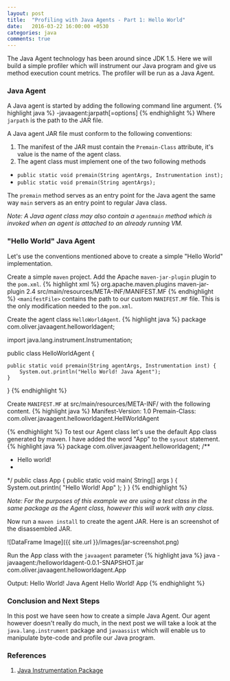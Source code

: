 ```yaml
---
layout: post
title:  "Profiling with Java Agents - Part 1: Hello World"
date:   2016-03-22 16:00:00 +0530
categories: java
comments: true
---
```

The Java Agent technology has been around since JDK 1.5. Here we will build a simple profiler which will instrument our Java program and give us method execution count metrics. The profiler will be run as a Java Agent.

### Java Agent
A Java agent is started by adding the following command line argument.
{% highlight java %}
-javaagent:jarpath[=options]
{% endhighlight %}
Where `jarpath` is the path to the JAR file.

A Java agent JAR file must conform to the following conventions:

1. The manifest of the JAR must contain the `Premain-Class` attribute, it's value is the name of the agent class.
2. The agent class must implement one of the two following methods
- `public static void premain(String agentArgs, Instrumentation inst);`
- `public static void premain(String agentArgs);`

The `premain` method serves as an entry point for the Java agent the same way `main` servers as an entry point to regular Java class.

_Note: A Java agent class may also contain a `agentmain` method which is invoked when an agent is attached to an already running VM._

### "Hello World" Java Agent
Let's use the conventions mentioned above to create a simple "Hello World" implementation.

Create a simple `maven` project. Add the  Apache `maven-jar-plugin` plugin to the `pom.xml`.
{% highlight xml %}
<build>
  <plugins>
    <plugin>
	 <groupId>org.apache.maven.plugins</groupId>
	 <artifactId>maven-jar-plugin</artifactId>
	 <version>2.4</version>
	 <configuration>
	   <archive>
	     <manifestFile>src/main/resources/META-INF/MANIFEST.MF</manifestFile>
	   </archive>
	 </configuration>
   </plugin>
 </plugins>
</build>
{% endhighlight %}
`<manifestFile>` contains the path to our custom `MANIFEST.MF` file. This is the only modification needed to the `pom.xml`.

Create the agent class `HelloWorldAgent`.
{% highlight java %}
package com.oliver.javaagent.helloworldagent;

import java.lang.instrument.Instrumentation;

public class HelloWorldAgent {

	public static void premain(String agentArgs, Instrumentation inst) {
		System.out.println("Hello World! Java Agent");
	}
	
}
{% endhighlight %}

Create `MANIFEST.MF` at src/main/resources/META-INF/ with the following content.
{% highlight java %}
Manifest-Version: 1.0
Premain-Class: com.oliver.javaagent.helloworldagent.HellWorldAgent

{% endhighlight %}
To test our Agent class let's use the default App class generated by maven. I have added the word "App" to the `sysout` statement. 
{% highlight java %}
package com.oliver.javaagent.helloworldagent;
/**
 * Hello world!
 *
 */
public class App 
{
    public static void main( String[] args )
    {
        System.out.println( "Hello World! App" );
    }
}
{% endhighlight %}

_Note: For the purposes of this example we are using a test class in the same package as the Agent class, however this will work with any class._

Now run a `maven install` to create the agent JAR. Here is an screenshot of the disassembled JAR.

![DataFrame Image]({{ site.url }}/images/jar-screenshot.png)

Run the App class with the `javaagent` parameter
{% highlight java %}
java -javaagent:<path-to-jar-file>/helloworldagent-0.0.1-SNAPSHOT.jar com.oliver.javaagent.helloworldagent.App

Output:
Hello World! Java Agent
Hello World! App
{% endhighlight %}

### Conclusion and Next Steps
In this post we have seen how to create a simple Java Agent. Our agent however doesn't really do much, in the next post we will take a look at the `java.lang.instrument` package and `javaassist` which will enable us to manipulate byte-code and profile our Java program.


### References
1. [Java Instrumentation Package][java-instrumentation]

[java-instrumentation]:https://docs.oracle.com/javase/7/docs/api/java/lang/instrument/package-summary.html